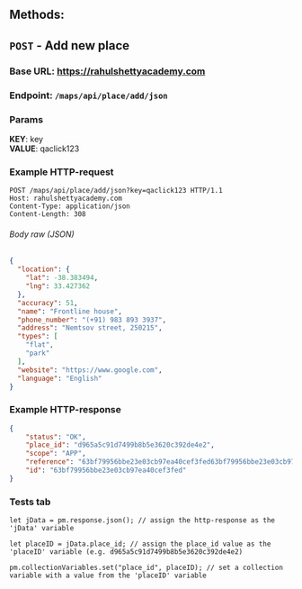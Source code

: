 ## Methods:

## ```POST``` - **Add new place**

### Base URL: https://rahulshettyacademy.com

### Endpoint: ```/maps/api/place/add/json```

### Params
**KEY**: key <br> **VALUE**: qaclick123

### Example HTTP-request
```HTTP 
POST /maps/api/place/add/json?key=qaclick123 HTTP/1.1
Host: rahulshettyacademy.com
Content-Type: application/json
Content-Length: 308
```
###### Body raw (JSON)
```json
{
  "location": {
    "lat": -38.383494,
    "lng": 33.427362
  },
  "accuracy": 51,
  "name": "Frontline house",
  "phone_number": "(+91) 983 893 3937",
  "address": "Nemtsov street, 250215",
  "types": [
    "flat",
    "park"
  ],
  "website": "https://www.google.com",
  "language": "English"
}
```

### Example HTTP-response 

```json
{
    "status": "OK",
    "place_id": "d965a5c91d7499b8b5e3620c392de4e2",
    "scope": "APP",
    "reference": "63bf79956bbe23e03cb97ea40cef3fed63bf79956bbe23e03cb97ea40cef3fed",
    "id": "63bf79956bbe23e03cb97ea40cef3fed"
}
```

### Tests tab

```JS
let jData = pm.response.json(); // assign the http-response as the 'jData' variable

let placeID = jData.place_id; // assign the place_id value as the 'placeID' variable (e.g. d965a5c91d7499b8b5e3620c392de4e2)

pm.collectionVariables.set("place_id", placeID); // set a collection variable with a value from the 'placeID' variable
```
